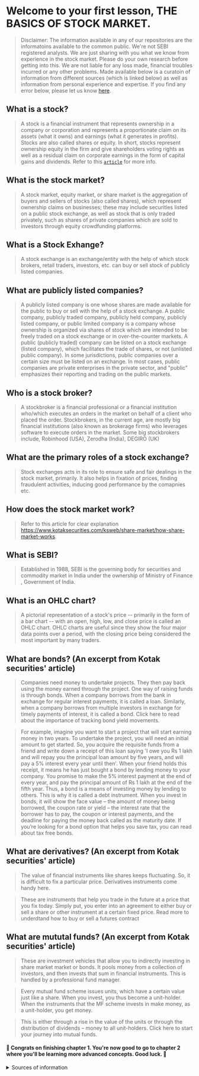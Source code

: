 # Welcome to your first lesson, THE BASICS OF STOCK MARKET.
> Disclaimer: The information available in any of our repositories are the informatoins available to the common public. We're not SEBI registered analysts. We are just sharing with you what we know from experience in the stock market. Please do your own research before getting into this. We are not liable for any loss made, financial troubles incurred or any other problems.
>  Made available below is a curatoin of information from different sources (which is linked below) as well as information from personal experience and expertise. If you find any error below, please let us know [here](https://www.instagram.com/shimron.alakkal).

## What is a stock?
> A stock is a financial instrument that represents ownership in a company or corporation and represents a proportionate claim on its assets (what it owns) and earnings (what it generates in profits). Stocks are also called shares or equity. In short, stocks represent ownership equity in the firm and give shareholders voting rights as well as a residual claim on corporate earnings in the form of capital gains and dividends.
>  Refer to this [`article`](https://www.investopedia.com/articles/investing/082614/how-stock-market-works.asp) for more info.

## What is the stock market?
> A stock market, equity market, or share market is the aggregation of buyers and sellers of stocks (also called shares), which represent ownership claims on businesses; these may include securities listed on a public stock exchange, as well as stock that is only traded privately, such as shares of private companies which are sold to investors through equity crowdfunding platforms. 

## What is a Stock Exhange?
> A stock exchange is an exchange/entity with the help of which stock brokers, retail traders, investors, etc. can buy or sell stock of publicly listed companies.

## What are publicly listed companies?
> A publicly listed company is one whose shares are made available for the public to buy or sell with the help of a stock exchange. A public company, publicly traded company, publicly held company, publicly listed company, or public limited company is a company whose ownership is organized via shares of stock which are intended to be freely traded on a stock exchange or in over-the-counter markets.
> A public (publicly traded) company can be listed on a stock exchange (listed company), which facilitates the trade of shares, or not (unlisted public company). In some jurisdictions, public companies over a certain size must be listed on an exchange. In most cases, public companies are private enterprises in the private sector, and "public" emphasizes their reporting and trading on the public markets.

## Who is a stock broker?
> A stockbroker is a financial professional or a financial institution who/which executes an orders in the market on behalf of a client who placed the order.
> Stockbrokers, in the current age, are mostly big financial institutions (also known as brokerage firms) who leverages software to execute orders in the market. 
> Some big stockbrokers include, Robinhood (USA), Zerodha (India), DEGIRO (UK)

## What are the primary roles of a stock exchange?
> Stock exchanges acts in its role to ensure safe and fair dealings in the stock market, primarily. It also helps in fixation of prices, finding fraudulent activities, inducing good performance by the comapnies etc.

## How does the stock market work?
> Refer to this article for clear explanation https://www.kotaksecurities.com/ksweb/share-market/how-share-market-works.

## What is SEBI?
> Established in 1988, SEBI is the governing body for securities and commodity market in India under the ownership of Ministry of Finance , Government of India.

## What is an OHLC chart?
> A pictorial representation of a stock's price -- primarily in the form of a bar chart -- with an open, high, low, and close price is called an OHLC chart. OHLC charts are useful since they show the four major data points over a period, with the closing price being considered the most important by many traders.

## What are bonds? (An excerpt from Kotak securities' article)
> Companies need money to undertake projects. They then pay back using the money earned through the project. One way of raising funds is through bonds. When a company borrows from the bank in exchange for regular interest payments, it is called a loan. Similarly, when a company borrows from multiple investors in exchange for timely payments of interest, it is called a bond. Click here to read about the importance of tracking bond yield movements.

> For example, imagine you want to start a project that will start earning money in two years. To undertake the project, you will need an initial amount to get started. So, you acquire the requisite funds from a friend and write down a receipt of this loan saying 'I owe you Rs 1 lakh and will repay you the principal loan amount by five years, and will pay a 5% interest every year until then'. When your friend holds this receipt, it means he has just bought a bond by lending money to your company. You promise to make the 5% interest payment at the end of every year, and pay the principal amount of Rs 1 lakh at the end of the fifth year. Thus, a bond is a means of investing money by lending to others. This is why it is called a debt instrument. When you invest in bonds, it will show the face value – the amount of money being borrowed, the coupon rate or yield – the interest rate that the borrower has to pay, the coupon or interest payments, and the deadline for paying the money back called as the maturity date. If you’re looking for a bond option that helps you save tax, you can read about tax free bonds.

## What are derivatives? (An excerpt from Kotak securities' article)
> The value of financial instruments like shares keeps fluctuating. So, it is difficult to fix a particular price. Derivatives instruments come handy here.

> These are instruments that help you trade in the future at a price that you fix today. Simply put, you enter into an agreement to either buy or sell a share or other instrument at a certain fixed price. Read more to underdtand how to buy or sell a futures contract

## What are mututal funds? (An excerpt from Kotak securities' article)
> These are investment vehicles that allow you to indirectly investing in share market market or bonds. It pools money from a collection of investors, and then invests that sum in financial instruments. This is handled by a professional fund manager.

> Every mutual fund scheme issues units, which have a certain value just like a share. When you invest, you thus become a unit-holder. When the instruments that the MF scheme invests in make money, as a unit-holder, you get money.

> This is either through a rise in the value of the units or through the distribution of dividends – money to all unit-holders. Click here to start your journey into mutual funds.


#### 🎉 Congrats on finishing chapter 1. You're now good to go to chapter 2 where you'll be learning more advanced concepts. Good luck. 🎉

<details>
 <summary> Sources of information </summary>
  <br>
 https://en.wikipedia.org/wiki/Stock_market
 https://en.wikipedia.org/wiki/Public_company
 https://www.investopedia.com/terms/s/stockbroker.asp
 https://www.investopedia.com/articles/investing/082614/how-stock-market-works.asp
 https://www.kotaksecurities.com/ksweb/share-market/share-market-basics
 https://en.wikipedia.org/wiki/Securities_and_Exchange_Board_of_India
  </br>
</details>
